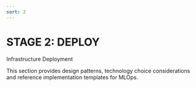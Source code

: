 ```yaml
---
sort: 2
---
```

# STAGE 2: DEPLOY

Infrastructure Deployment

This section provides design patterns, technology choice considerations and reference implementation templates for MLOps.
